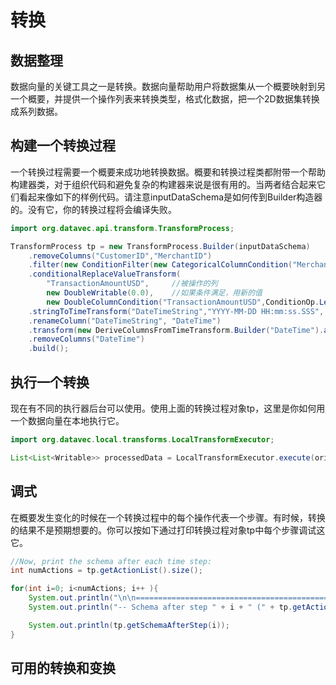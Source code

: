 # 转换

## 数据整理

数据向量的关键工具之一是转换。数据向量帮助用户将数据集从一个概要映射到另一个概要，并提供一个操作列表来转换类型，格式化数据，把一个2D数据集转换成系列数据。

## 构建一个转换过程

一个转换过程需要一个概要来成功地转换数据。概要和转换过程类都附带一个帮助构建器类，对于组织代码和避免复杂的构建器来说是很有用的。当两者结合起来它们看起来像如下的样例代码。请注意inputDataSchema是如何传到Builder构造器的。没有它，你的转换过程将会编译失败。

```java
import org.datavec.api.transform.TransformProcess;

TransformProcess tp = new TransformProcess.Builder(inputDataSchema)
    .removeColumns("CustomerID","MerchantID")
    .filter(new ConditionFilter(new CategoricalColumnCondition("MerchantCountryCode", ConditionOp.NotInSet, new HashSet<>(Arrays.asList("USA","CAN")))))
    .conditionalReplaceValueTransform(
        "TransactionAmountUSD",     //被操作的列
        new DoubleWritable(0.0),    //如果条件满足，用新的值
        new DoubleColumnCondition("TransactionAmountUSD",ConditionOp.LessThan, 0.0)) //条件: amount < 0.0
    .stringToTimeTransform("DateTimeString","YYYY-MM-DD HH:mm:ss.SSS", DateTimeZone.UTC)
    .renameColumn("DateTimeString", "DateTime")
    .transform(new DeriveColumnsFromTimeTransform.Builder("DateTime").addIntegerDerivedColumn("HourOfDay", DateTimeFieldType.hourOfDay()).build())
    .removeColumns("DateTime")
    .build();
```

## 执行一个转换

现在有不同的执行器后台可以使用。使用上面的转换过程对象tp，这里是你如何用一个数据向量在本地执行它。

```java
import org.datavec.local.transforms.LocalTransformExecutor;

List<List<Writable>> processedData = LocalTransformExecutor.execute(originalData, tp);
```

## 调式

在概要发生变化的时候在一个转换过程中的每个操作代表一个步骤。有时候，转换的结果不是预期想要的。你可以按如下通过打印转换过程对象tp中每个步骤调试这它。

```java
//Now, print the schema after each time step:
int numActions = tp.getActionList().size();

for(int i=0; i<numActions; i++ ){
    System.out.println("\n\n==================================================");
    System.out.println("-- Schema after step " + i + " (" + tp.getActionList().get(i) + ") --");

    System.out.println(tp.getSchemaAfterStep(i));
}
```

## 可用的转换和变换

